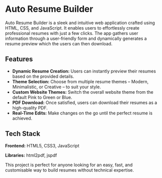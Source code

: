# Auto Resume Builder

Auto Resume Builder is a sleek and intuitive web application crafted using HTML, CSS, and JavaScript. It enables users to effortlessly create professional resumes with just a few clicks. The app gathers user information through a user-friendly form and dynamically generates a resume preview which the users can then download.




## Features

- **Dynamic Resume Creation:** Users can instantly preview their resumes based on the provided details.
- **Theme Selection:** Choose from multiple resume themes – Modern, Minimalistic, or Creative – to suit your style.
- **Custom Website Themes:** Switch the overall website theme from the default Pink to Green or Blue.
- **PDF Download:** Once satisfied, users can download their resumes as a high-quality PDF.
- **Real-Time Edits:** Make changes on the go until the perfect resume is achieved.


## Tech Stack

**Frontend:** HTML5, CSS3, JavaScript

**Libraries:** html2pdf, jspdf

This project is perfect for anyone looking for an easy, fast, and customisable way to build resumes without technical expertise.
